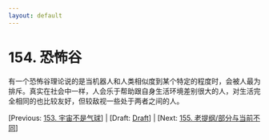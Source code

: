 ```yaml
---
layout: default
---
```

# 154. 恐怖谷

有一个恐怖谷理论说的是当机器人和人类相似度到某个特定的程度时，会被人最为排斥。真实在社会中一样，人会乐于帮助跟自身生活环境差别很大的人，对生活完全相同的也比较友好，但较敌视一些处于两者之间的人。

[Previous: [153. 宇宙不是气球](153.md)] | [Draft: [Draft](../Draft.md)] | [Next: [155. 老提纲/部分与当前不同](155.md)]
